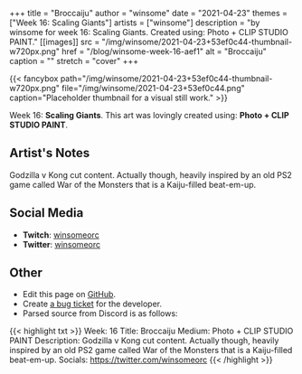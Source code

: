 +++
title =       "Broccaiju"
author =      "winsome"
date =        "2021-04-23"
themes =      ["Week 16: Scaling Giants"]
artists =     ["winsome"]
description = "by winsome for week 16: Scaling Giants. Created using: Photo + CLIP STUDIO PAINT."
[[images]]
      src = "/img/winsome/2021-04-23+53ef0c44-thumbnail-w720px.png"
      href = "/blog/winsome-week-16-aef1"
      alt = "Broccaiju"
      caption = ""
      stretch = "cover"
+++

{{< fancybox path="/img/winsome/2021-04-23+53ef0c44-thumbnail-w720px.png" file="/img/winsome/2021-04-23+53ef0c44.png" caption="Placeholder thumbnail for a visual still work." >}}


Week 16: **Scaling Giants**. This art was lovingly created using: **Photo + CLIP STUDIO PAINT**.

## Artist's Notes

Godzilla v Kong cut content. Actually though, heavily inspired by an old PS2 game called War of the Monsters that is a Kaiju-filled beat-em-up.

## Social Media

- **Twitch**: <a href='https://twitch.tv/winsomeorc' target='_blank'>winsomeorc</a>
- **Twitter**: <a href='https://twitter.com/winsomeorc' target='_blank'>winsomeorc</a>

## Other

- Edit this page on [GitHub](https://github.com/teaminkling/web-refresh/edit/main/content/blog/winsome-week-16-aef1.md).
- Create [a bug ticket](https://github.com/teaminkling/web-refresh/issues/new?assignees=&labels=bug&template=problem-report.md&title=) for the developer.
- Parsed source from Discord is as follows:

{{< highlight txt >}}
Week: 16
Title: Broccaiju
Medium: Photo + CLIP STUDIO PAINT
Description: Godzilla v Kong cut content. Actually though, heavily inspired by an old PS2 game called War of the Monsters that is a Kaiju-filled beat-em-up.
Socials: https://twitter.com/winsomeorc
{{< /highlight >}}
